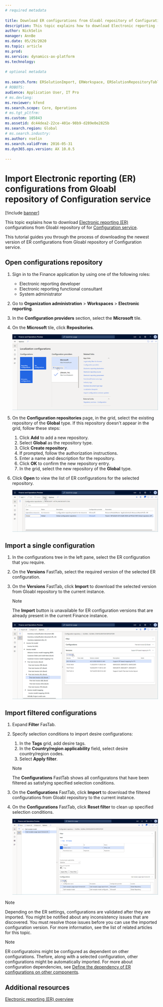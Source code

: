 ```yaml
---
# required metadata

title: Download ER configurations from Gloabl repository of Configuration service (RCS)
description: This topic explains how to download Electronic reporting (ER) configurations from Global repository of Configuration service (RCS).
author: NickSelin
manager: AnnBe
ms.date: 05/29/2020
ms.topic: article
ms.prod: 
ms.service: dynamics-ax-platform
ms.technology: 

# optional metadata

ms.search.form: ERSolutionImport, ERWorkspace, ERSolutionRepositoryTable
# ROBOTS: 
audience: Application User, IT Pro
# ms.devlang: 
ms.reviewer: kfend
ms.search.scope: Core, Operations
# ms.tgt_pltfrm: 
ms.custom: 105843
ms.assetid: dc44dea2-22ce-401e-98b9-d289e0e2825b
ms.search.region: Global
# ms.search.industry: 
ms.author: nselin
ms.search.validFrom: 2016-05-31
ms.dyn365.ops.version: AX 10.0.5

---
```


# Import Electronic reporting (ER) configurations from Gloabl repository of Configuration service

[!include [banner](../includes/banner.md)]

This topic explains how to download [Electronic reporting (ER)](#general-electronic-reporting.md) configurations from Gloabl repository of for [Configuration service](https://docs.microsoft.com/business-applications-release-notes/october18/dynamics365-finance-operations/regulatory-service-configuration).

This tutorial guides you through the process of downloading the newest version of ER configurations from Gloabl repository of Configuration service.

## Open configurations repository

1. Sign in to the Finance application by using one of the following roles:

    - Electronic reporting developer
    - Electronic reporting functional consultant
    - System administrator

2. Go to **Organization administration** &gt; **Workspaces** &gt; **Electronic reporting**.
3. In the **Configuration providers** section, select the **Microsoft** tile.
4. On the **Microsoft** tile, click **Repositories**.

    ![Electronic reporting workspace](./media/er-download-configurations-global-repo-er-workspace.png)

5. On the **Configuration repositories** page, in the grid, select the existing repository of the **Global** type. If this repository doesn't appear in the grid, follow these steps:

    1. Click **Add** to add a new repository.
    2. Select **Global** as the repository type.
    3. Click **Create repository**.
    4. If prompted, follow the authorization instructions.
    5. Enter a name and description for the repository.
    6. Click **OK** to confirm the new repository entry.
    7. In the grid, select the new repository of the **Global** type.

6. Click **Open** to view the list of ER configurations for the selected repository.

    ![Configuration repositories page](./media/er-download-configurations-global-repo-repositories-list.png)

## Import a single configuration

1. In the configurations tree in the left pane, select the ER configuration that you require.
2. On the **Versions** FastTab, select the required version of the selected ER configuration.
3. On the **Versions** FastTab, click **Import** to download the selected version from Gloabl repository to the current instance.

    > [!NOTE]
    >
    > The **Import** button is unavailable for ER configuration versions that are already present in the current Finance instance.

    ![Configuration repository page](./media/er-download-configurations-global-repo-repository-content.png)

## Import filtered configurations

1. Expand **Filter** FasTab.
2. Specify selection conditions to import desire configurations:
    1. In the **Tags** grid, add desire tags.
    2. In the **Country/region applicability** field, select desire country/region codes.
    3. Select **Apply filter**.

    > [!NOTE]
    >
    > The **Configurations** FastTab shows all configuratons that have been filtered as satisfying specified selection conditions.

3. On the **Configurations** FastTab, click **Import** to download the filtered configurations from Gloabl repository to the current instance.
4. On the **Configurations** FastTab, click **Reset filter** to clean up specified selection conditions.

    ![Configuration repository page](./media/er-download-configurations-global-repo-filtered-configurations.png)

> [!NOTE]
>
> Depending on the ER settings, configurations are validated after they are imported. You might be notified about any inconsistency issues that are discovered. You must resolve those issues before you can use the imported configuration version. For more information, see the list of related articles for this topic.

> [!NOTE]
>
> ER configuratoins might be configured as dependent on other configurations. Thefore, along with a selected configuration, other configurations might be automatically imported. For more about configuration dependencies, see [Define the dependency of ER configurations on other components](tasks/er-define-dependency-er-configurations-from-other-components-july-2017.md).

## Additional resources

[Electronic reporting (ER) overview](general-electronic-reporting.md)
